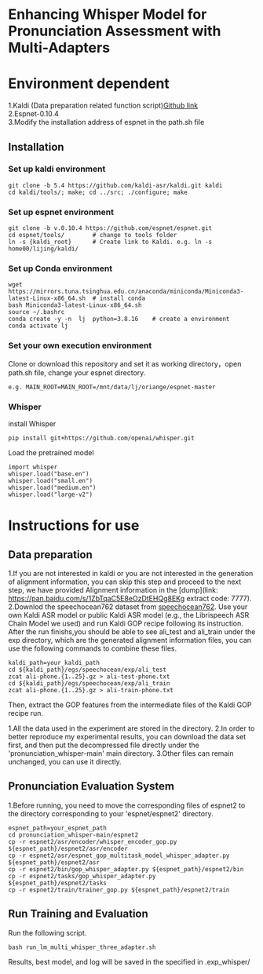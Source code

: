 # Enhancing Whisper Model for Pronunciation Assessment with Multi-Adapters

# Environment dependent
1.Kaldi (Data preparation related function script)[Github link](https://github.com/kaldi-asr/kaldi)  
2.Espnet-0.10.4  
3.Modify the installation address of espnet in the path.sh file  
## Installation  
### Set up kaldi environment  
```
git clone -b 5.4 https://github.com/kaldi-asr/kaldi.git kaldi  
cd kaldi/tools/; make; cd ../src; ./configure; make  
```
### Set up espnet environment
```
git clone -b v.0.10.4 https://github.com/espnet/espnet.git   
cd espnet/tools/        # change to tools folder  
ln -s {kaldi_root}      # Create link to Kaldi. e.g. ln -s home00/lijing/kaldi/  
```
### Set up Conda environment  
```
wget https://mirrors.tuna.tsinghua.edu.cn/anaconda/miniconda/Miniconda3-latest-Linux-x86_64.sh  # install conda
bash Miniconda3-latest-Linux-x86_64.sh
source ~/.bashrc
conda create -y -n  lj  python=3.8.16    # create a environment
conda activate lj
```
### Set your own execution environment
Clone or download this repository and set it as working directory，open path.sh file, change your espnet directory.  
```
e.g. MAIN_ROOT=MAIN_ROOT=/mnt/data/lj/oriange/espnet-master  
```
### Whisper
install Whisper
```
pip install git+https://github.com/openai/whisper.git 
```
Load the pretrained model
```
import whisper
whisper.load("base.en")
whisper.load("small.en")
whisper.load("medium.en")
whisper.load("large-v2")
```
# Instructions for use
## Data preparation  
1.If you are not interested in kaldi or you are not interested in the generation of alignment information, you can skip this step and proceed to the next step, we have provided Alignment information in the [dump](link: https://pan.baidu.com/s/1ZbTqaC5E8eOzDtEHQg8EKg extract code: 7777).
2.Downlod the speechocean762 dataset from [speechocean762](https://www.openslr.org/101). Use your own Kaldi ASR model or public Kaldi ASR model (e.g., the Librispeech ASR Chain Model we used) and run Kaldi GOP recipe following its instruction. After the run finishs,you should be able to see ali_test and ali_train under the exp directory, which are the generated alignment information files, you can use the following commands to combine these files. 
```
kaldi_path=your_kaldi_path
cd ${kaldi_path}/egs/speechocean/exp/ali_test
zcat ali-phone.{1..25}.gz > ali-test-phone.txt
cd ${kaldi_path}/egs/speechocean/exp/ali_train
zcat ali-phone.{1..25}.gz > ali-train-phone.txt
```
Then, extract the GOP features from the intermediate files of the Kaldi GOP recipe run.

1.All the data used in the experiment are stored in the directory. 
2.In order to better reproduce my experimental results, you can download the data set first, and then put the decompressed file directly under the 'pronunciation_whisper-main' main directory. 
3.Other files can remain unchanged, you can use it directly.
## Pronunciation Evaluation System
1.Before running, you need to move the corresponding files of espnet2 to the directory corresponding to your 'espnet/espnet2' directory.
```
espnet_path=your_espnet_path
cd pronunciation_whisper-main/espnet2
cp -r espnet2/asr/encoder/whisper_encoder_gop.py ${espnet_path}/espnet2/asr/encoder
cp -r espnet2/asr/espnet_gop_multitask_model_whisper_adapter.py ${espnet_path}/espnet2/asr
cp -r espnet2/bin/gop_whisper_adapter.py ${espnet_path}/espnet2/bin
cp -r espnet2/tasks/gop_whisper_adapter.py ${espnet_path}/espnet2/tasks
cp -r espnet2/train/trainer_gop.py ${espnet_path}/espnet2/train
```
## Run Training and Evaluation
Run the following script.
```
bash run_lm_multi_whisper_three_adapter.sh
```
Results, best model, and log will be saved in the specified in .exp_whisper/
